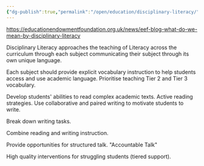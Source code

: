 ```yaml
---
{"dg-publish":true,"permalink":"/open/education/disciplinary-literacy/","dgHomeLink":true,"dgPassFrontmatter":false,"dgShowBacklinks":false,"dgShowLocalGraph":false,"dgShowInlineTitle":false}
---
```



https://educationendowmentfoundation.org.uk/news/eef-blog-what-do-we-mean-by-disciplinary-literacy

Disciplinary Literacy approaches the teaching of Literacy across the curriculum through each subject communicating their subject through its own unique language.

Each subject should provide explicit vocabulary instruction to help students access and use academic language. Prioritise teaching Tier 2 and Tier 3 vocabulary.

Develop students' abilities to read complex academic texts. Active reading strategies. Use collaborative and paired writing to motivate students to write.

Break down writing tasks.

Combine reading and writing instruction.

Provide opportunities for structured talk. "Accountable Talk"

High quality interventions for struggling students (tiered support).
